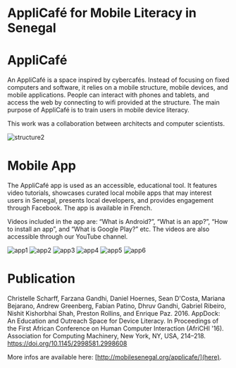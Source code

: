 # AppliCafé for Mobile Literacy in Senegal

# AppliCafé

An AppliCafé is a space inspired by cybercafés. Instead of focusing on fixed computers and software, it relies on a mobile structure, mobile devices, 
and mobile applications. People can interact with phones and tablets, and access the web by connecting to wifi provided at the structure. The main purpose 
of AppliCafé is to train users in mobile device literacy. 

This work was a collaboration between architects and computer scientists.

![structure2](https://github.com/user-attachments/assets/0643d53d-e476-4133-943f-e2f7c5d7b1e1)

# Mobile App

The AppliCafé app is used as an accessible, educational tool. It features video tutorials, showcases curated local mobile apps that may interest users 
in Senegal, presents local developers, and provides engagement through Facebook. The app is available in French.

Videos included in the app are: “What is Android?”, “What is an app?”, “How to install an app”, and “What is Google Play?” etc. The videos are also accessible 
through our YouTube channel. 

![app1](https://github.com/user-attachments/assets/830dd30c-7652-42d5-b0d7-13ad36790837)
![app2](https://github.com/user-attachments/assets/05540d2f-fb5a-42a8-afa4-a6bb5871ba81)
![app3](https://github.com/user-attachments/assets/c0f115f7-b91a-4bf4-8060-e9c4abf4054d)
![app4](https://github.com/user-attachments/assets/b816608b-66b8-4ed5-b542-73aa85bf9b17)
![app5](https://github.com/user-attachments/assets/82aa3c08-1a4b-48d2-a039-b97c34a1c6e0)
![app6](https://github.com/user-attachments/assets/17faaf10-07c5-4c67-a05a-c665f6b2c1f0)

# Publication

Christelle Scharff, Farzana Gandhi, Daniel Hoernes, Sean D'Costa, Mariana Bejarano, Andrew Greenberg, Fabian Patino, Dhruv Gandhi, Gabriel Ribeiro, Nishit Kishorbhai Shah, Preston Rollins, and Enrique Paz. 2016. AppDock: An Education and Outreach Space for Device Literacy. In Proceedings of the First African Conference on Human Computer Interaction (AfriCHI '16). Association for Computing Machinery, New York, NY, USA, 214–218. https://doi.org/10.1145/2998581.2998608

More infos are available here: [http://mobilesenegal.org/applicafe/](here).

